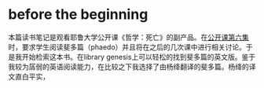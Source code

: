 
# before the beginning
本篇读书笔记是观看耶鲁大学公开课《哲学：死亡》的副产品。在[公开课第六集](https://www.bilibili.com/video/av85169621/?p=7)时，要求学生阅读斐多篇（phaedo）并且将在之后的几次课中进行相关讨论。于是我开始检索这本书。在library genesis上可以轻松的找到斐多篇的英文版。鉴于我较为孱弱的英语阅读能力，在比较之下我选择了由杨绛翻译的斐多篇。杨绛的译文直白平实，

